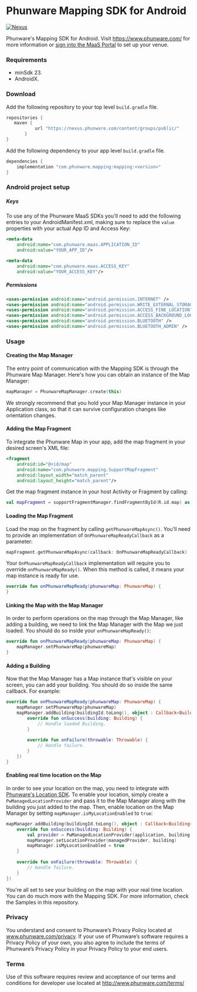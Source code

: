 # Phunware Mapping SDK for Android

[![Nexus](https://img.shields.io/nexus/r/com.phunware.mapping/mapping?color=brightgreen&server=https%3A%2F%2Fnexus.phunware.com)](https://nexus.phunware.com/content/groups/public/com/phunware/mapping/mapping/)

Phunware's Mapping SDK for Android. Visit https://www.phunware.com/ for more information or [sign into the MaaS Portal](http://maas.phunware.com/) to set up your venue.

### Requirements
* minSdk 23.
* AndroidX.

### Download
Add the following repository to your top level `build.gradle` file.
 ```groovy
repositories {
    maven {
            url "https://nexus.phunware.com/content/groups/public/"
        }
}
 ```

 Add the following dependency to your app level `build.gradle` file.
```groovy
dependencies {
    implementation "com.phunware.mapping:mapping:<version>"
}
```

### Android project setup
##### Keys
To use any of the Phunware MaaS SDKs you'll need to add the following entries to your AndroidManifest.xml, making sure to replace the `value` properties with your actual App ID and Access Key:

``` xml
<meta-data
    android:name="com.phunware.maas.APPLICATION_ID"
    android:value="YOUR_APP_ID"/>

<meta-data
    android:name="com.phunware.maas.ACCESS_KEY"
    android:value="YOUR_ACCESS_KEY"/>
```

##### Permissions
```xml
<uses-permission android:name="android.permission.INTERNET" />
<uses-permission android:name="android.permission.WRITE_EXTERNAL_STORAGE" />
<uses-permission android:name="android.permission.ACCESS_FINE_LOCATION" />
<uses-permission android:name="android.permission.ACCESS_BACKGROUND_LOCATION" />
<uses-permission android:name="android.permission.BLUETOOTH" />
<uses-permission android:name="android.permission.BLUETOOTH_ADMIN" />
```

### Usage
#### Creating the Map Manager
The entry point of communication with the Mapping SDK is through the Phunware Map Manager.
Here's how you can obtain an instance of the Map Manager:
```kotlin
mapManager = PhunwareMapManager.create(this)
```
We strongly recommend that you hold your Map Manager instance in your Application class, so that it can survive configuration changes like orientation changes.

#### Adding the Map Fragment
To integrate the Phunware Map in your app, add the map fragment in your desired screen's XML file:
```xml
<fragment
    android:id="@+id/map"
    android:name="com.phunware.mapping.SupportMapFragment"
    android:layout_width="match_parent"
    android:layout_height="match_parent"/>
```

Get the map fragment instance in your host Activity or Fragment by calling:
```kotlin
val mapFragment = supportFragmentManager.findFragmentById(R.id.map) as SupportMapFragment
```

#### Loading the Map Fragment
Load the map on the fragment by calling `getPhunwareMapAsync()`. You'll need to provide an implementation of `OnPhunwareMapReadyCallback` as a parameter:
```kotlin
mapFragment.getPhunwareMapAsync(callback: OnPhunwareMapReadyCallback)
```

Your `OnPhunwareMapReadyCallback` implementation will require you to override `onPhunwareMapReady()`. When this method is called, it means your map instance is ready for use.
```kotlin
override fun onPhunwareMapReady(phunwareMap: PhunwareMap) {
}
```

#### Linking the Map with the Map Manager
In order to perform operations on the map through the Map Manager, like adding a building, we need to link the Map Manager with the Map we just loaded. You should do so inside your `onPhunwareMapReady()`:
```kotlin
override fun onPhunwareMapReady(phunwareMap: PhunwareMap) {
    mapManager.setPhunwareMap(phunwareMap)
}
```

#### Adding a Building
Now that the Map Manager has a Map instance that's visible on your screen, you can add your building. You should do so inside the same callback. For example:
```kotlin
override fun onPhunwareMapReady(phunwareMap: PhunwareMap) {
    mapManager.setPhunwareMap(phunwareMap)
    mapManager.addBuilding(buildingId.toLong(), object : Callback<Building> {
        override fun onSuccess(building: Building) {
            // Handle loaded Building.
        }
        
        override fun onFailure(throwable: Throwable) {
            // Handle failure.
        }
    })
}
```

#### Enabling real time location on the Map
In order to see your location on the map, you need to integrate with [Phunware's Location SDK](https://github.com/phunware/maas-location-android-sdk).
To enable your location, simply create a `PwManagedLocationProvider` and pass it to the Map Manager along with the building you just added to the map. Then, enable location on the Map Manager by setting `mapManager.isMyLocationEnabled` to `true`:
```kotlin
mapManager.addBuilding(buildingId.toLong(), object : Callback<Building> {
    override fun onSuccess(building: Building) {
        val provider = PwManagedLocationProvider(application, building.id, null)
        mapManager.setLocationProvider(managedProvider, building)
        mapManager.isMyLocationEnabled = true
    }
        
    override fun onFailure(throwable: Throwable) {
        // Handle failure.
    }
})
```

You're all set to see your building on the map with your real time location.
You can do much more with the Mapping SDK. For more information, check the Samples in this repository.

### Privacy
You understand and consent to Phunware’s Privacy Policy located at www.phunware.com/privacy. If your use of Phunware’s software requires a Privacy Policy of your own, you also agree to include the terms of Phunware’s Privacy Policy in your Privacy Policy to your end users.

### Terms
Use of this software requires review and acceptance of our terms and conditions for developer use located at http://www.phunware.com/terms/
